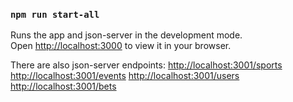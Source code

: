 ### `npm run start-all`

Runs the app and json-server in the development mode.\
Open [http://localhost:3000](http://localhost:3000) to view it in your browser.

There are also json-server endpoints:
[http://localhost:3001/sports](http://localhost:3001/sports)
[http://localhost:3001/events](http://localhost:3001/events)
[http://localhost:3001/users](http://localhost:3001/users)
[http://localhost:3001/bets](http://localhost:3001/bets)